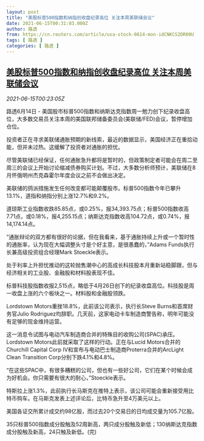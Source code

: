 ```yaml
---
layout: post
title: "美股标普500指数和纳指创收盘纪录高位 关注本周美联储会议"
date: 2021-06-15T00:31:03.000Z
author: 路透
from: https://cn.reuters.com/article/usa-stock-0614-mon-idCNKCS2DR00U
tags: [ 路透 ]
categories: [ 路透 ]
---
```

<!--1623717063000-->
[美股标普500指数和纳指创收盘纪录高位 关注本周美联储会议](https://cn.reuters.com/article/usa-stock-0614-mon-idCNKCS2DR00U)
------

<div>
<div><i>2021-06-15T00:23:05Z</i></div><p>路透6月14日 - 美国股市标普500指数和纳斯达克指数周一勉力创下纪录收盘高位，大多数交易员关注本周的美国联邦储备委员会(美联储/FED)会议，暂停增加仓位。</p><p>投资者正在寻求美联储通胀预期的新线索，最近的数据显示，美国经济正在重拾动能，但并未过热。这缓解了投资者对通胀的担忧。</p><p>尽管美联储已经保证，任何通胀急升都将是暂时的，但政策制定者可能会在周二至周三的会议上开始讨论缩减债券购买计划。不过，大多数分析师预计，美联储在8月怀俄明州杰克森霍尔年度会议之前不会做出决定。</p><p>美联储的鸽派措施发生任何改变都可能颠覆股市。标普500指数今年已攀升13.1%，道指和纳指分别上涨12.7%和9.2%。</p><p>道琼斯工业指数收跌85.85点，或0.25%，报34,393.75点；标普500指数收高7.71点，或0.18%，报4,255.15点；纳斯达克指数收高104.72点，或0.74%，报14,174.14点。</p><p>“通胀辩论的双方都有很好的论据，但在我看来，基于通胀持续上升或一个暂时性的通胀率，认为现在大幅调整头寸是个好主意，是很愚蠢的，”Adams Funds执行长兼高级投资组合经理Mark Stoeckle表示。</p><p>处于利率上升担忧推动的这轮抛售潮中心的高成长科技股本月重新站稳脚跟，但与经济相关的工业股、金融股和材料股表现不佳。</p><p>标普科技股指数收报2,515点，略低于4月26日创下的纪录收盘高位。科技股是周一收盘上涨的六个板块之一。材料股和金融股领跌。</p><p>Lordstown Motors重挫18.8%，此前该公司表示，执行长Steve Burns和首席财务官Julio Rodriguez均辞职。几天前，这家电动卡车制造商警告称，明年可能没有足够的现金维持运营。</p><p>这一消息令试图与电动汽车制造商合并的特殊目的收购公司(SPAC)承压。Lordstown Motors此前就采取了这样的行动。正在与Lucid Motors合并的Churchill Capital Corp IV和宣布与电动巴士制造商Proterra合并的ArcLight Clean Transition Corp分别下跌4.1%和4.8%。</p><p>“在这些SPAC中，有很多糟糕的公司，但也有一些好公司，它们在某个时候会成为好机会。你只需要有很大的耐心，”Stoeckle表示。</p><p>特斯拉上涨1.3%，此前执行长马斯克在推特上表示，该公司可能会重新接受用比特币购车。在马斯克发表上述评论后，比特币急升至4万美元以上。</p><p>美国各证交所累计成交约98亿股，而过去20个交易日的日均成交量为105.7亿股。</p><p>35只标普500指数成分股触及52周新高，两只成分股触及新低；130纳斯达克指数成分股触及新高，24只触及新低。(完)</p>
</div>
